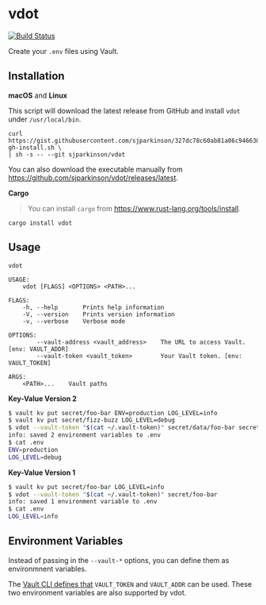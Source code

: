 # vdot

[![Build Status](https://travis-ci.org/sjparkinson/vdot.svg?branch=master)](https://travis-ci.org/sjparkinson/vdot)

Create your `.env` files using Vault.

## Installation

**macOS** and **Linux**

This script will download the latest release from GitHub and install `vdot` under `/usr/local/bin`.

```shell
curl https://gist.githubusercontent.com/sjparkinson/327dc78c60ab81a06c946630b4288910/raw/crate-gh-install.sh \
| sh -s -- --git sjparkinson/vdot
```

You can also download the executable manually from https://github.com/sjparkinson/vdot/releases/latest.

**Cargo**

> You can install `cargo` from https://www.rust-lang.org/tools/install.

```shell
cargo install vdot
```

## Usage

```
vdot

USAGE:
    vdot [FLAGS] <OPTIONS> <PATH>...

FLAGS:
    -h, --help       Prints help information
    -V, --version    Prints version information
    -v, --verbose    Verbose mode

OPTIONS:
        --vault-address <vault_address>    The URL to access Vault. [env: VAULT_ADDR]
        --vault-token <vault_token>        Your Vault token. [env: VAULT_TOKEN]

ARGS:
    <PATH>...    Vault paths
```

**Key-Value Version 2**

```bash
$ vault kv put secret/foo-bar ENV=production LOG_LEVEL=info
$ vault kv put secret/fizz-buzz LOG_LEVEL=debug
$ vdot --vault-token "$(cat ~/.vault-token)" secret/data/foo-bar secret/data/fizz-buzz
info: saved 2 environment variables to .env
$ cat .env
ENV=production
LOG_LEVEL=debug
```

**Key-Value Version 1**

```bash
$ vault kv put secret/foo-bar LOG_LEVEL=info
$ vdot --vault-token "$(cat ~/.vault-token)" secret/foo-bar
info: saved 1 environment variable to .env
$ cat .env
LOG_LEVEL=info
```

## Environment Variables

Instead of passing in the `--vault-*` options, you can define them as environmnent variables.

The [Vault CLI defines that](https://www.vaultproject.io/docs/commands/index.html#environment-variables) `VAULT_TOKEN` and `VAULT_ADDR` can be used. These two environment variables are also supported by vdot.
